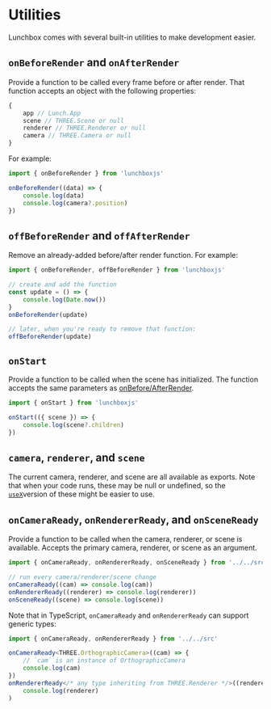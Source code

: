 # Utilities

Lunchbox comes with several built-in utilities to make development easier.

## `onBeforeRender` and `onAfterRender`

Provide a function to be called every frame before or after render. That function accepts an object with the following properties:

```js
{
    app // Lunch.App
    scene // THREE.Scene or null
    renderer // THREE.Renderer or null
    camera // THREE.Camera or null
}
```

For example:

```js
import { onBeforeRender } from 'lunchboxjs'

onBeforeRender((data) => {
    console.log(data)
    console.log(camera?.position)
})
```

## `offBeforeRender` and `offAfterRender`

Remove an already-added before/after render function. For example:

```js
import { onBeforeRender, offBeforeRender } from 'lunchboxjs'

// create and add the function
const update = () => {
    console.log(Date.now())
}
onBeforeRender(update)

// later, when you're ready to remove that function:
offBeforeRender(update)
```

## `onStart`

Provide a function to be called when the scene has initialized. The function accepts the same parameters as [onBefore/AfterRender](#onbeforerender-and-onafterrender).

```js
import { onStart } from 'lunchboxjs'

onStart(({ scene }) => {
    console.log(scene?.children)
})
```

## `camera`, `renderer`, and `scene`

The current camera, renderer, and scene are all available as exports. Note that when your code runs, these may be null or undefined, so the [`useX`](#onCameraReady-onRendererReady-and-onSceneReady)version of these might be easier to use.

## `onCameraReady`, `onRendererReady`, and `onSceneReady`

Provide a function to be called when the camera, renderer, or scene is available. Accepts the primary camera, renderer, or scene as an argument.

```js
import { onCameraReady, onRendererReady, onSceneReady } from '../../src'

// run every camera/renderer/scene change
onCameraReady((cam) => console.log(cam))
onRendererReady((renderer) => console.log(renderer))
onSceneReady((scene) => console.log(scene))
```

Note that in TypeScript, `onCameraReady` and `onRendererReady` can support generic types:

```ts
import { onCameraReady, onRendererReady } from '../../src'

onCameraReady<THREE.OrthographicCamera>((cam) => {
    // `cam` is an instance of OrthographicCamera
    console.log(cam)
})
onRendererReady</* any type inheriting from THREE.Renderer */>((renderer) =>
    console.log(renderer)
)
```
